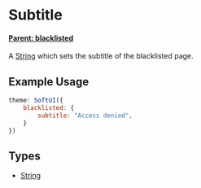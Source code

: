 # Subtitle
#### **[Parent: blacklisted](/docs/blacklisted/)**

A [String](https://developer.mozilla.org/en-US/docs/Web/JavaScript/Reference/Global_Objects/String) which sets the subtitle of the blacklisted page.

## Example Usage
```js
theme: SoftUI({
    blacklisted: {
        subtitle: "Access denied",
    }
})
```

## Types
- [String](https://developer.mozilla.org/en-US/docs/Web/JavaScript/Reference/Global_Objects/String)